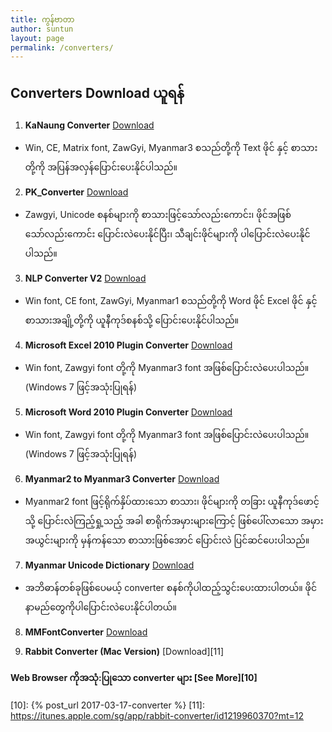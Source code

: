 ```yaml
---
title: ကွန်ဗာတာ
author: suntun
layout: page
permalink: /converters/
---
```

## Converters Download ယူရန်

1. **KaNaung Converter** [Download][1]
  - Win, CE, Matrix font, ZawGyi, Myanmar3 စသည်တို့ကို Text ဖိုင် နှင့် စာသားတို့ကို အပြန်အလှန်ပြောင်းပေးနိုင်ပါသည်။
2. **PK_Converter** [Download][2]
  - Zawgyi, Unicode စနစ်များကို စာသားဖြင့်သော်လည်းကောင်း၊ ဖိုင်အဖြစ်သော်လည်းကောင်း ပြောင်းလဲပေးနိုင်ပြီး၊ သီချင်းဖိုင်များကို ပါပြောင်းလဲပေးနိုင်ပါသည်။
3. **NLP Converter V2** [Download][3]
  - Win font, CE font, ZawGyi, Myanmar1 စသည်တို့ကို Word ဖိုင် Excel ဖိုင် နှင့် စာသားအချို့တို့ကို ယူနီကုဒ်စနစ်သို့ ပြောင်းပေးနိုင်ပါသည်။
4. **Microsoft Excel 2010 Plugin Converter** [Download][4]
  - Win font, Zawgyi font တို့ကို Myanmar3 font အဖြစ်ပြောင်းလဲပေးပါသည်။ (Windows 7 ဖြင့်အသုံးပြုရန်)
5. **Microsoft Word 2010 Plugin Converter** [Download][5]
  - Win font, Zawgyi font တို့ကို Myanmar3 font အဖြစ်ပြောင်းလဲပေးပါသည်။ (Windows 7 ဖြင့်အသုံးပြုရန်)
6. **Myanmar2 to Myanmar3 Converter** [Download][6]
  - Myanmar2 font ဖြင့်ရိုက်နှိပ်ထားသော စာသား၊ ဖိုင်များကို တခြား ယူနီကုဒ်ဖောင့်သို့ ပြောင်းလဲကြည့်ရှု့သည့် အခါ စာရိုက်အမှားများကြောင့် ဖြစ်ပေါ်လာသော အမှားအယွင်းများကို မှန်ကန်သော စာသားဖြစ်အောင် ပြောင်းလဲ ပြင်ဆင်ပေးပါသည်။
7. **Myanmar Unicode Dictionary** [Download][7]
  - အဘိဓာန်တစ်ခုဖြစ်ပေမယ့် converter စနစ်ကိုပါထည့်သွင်းပေးထားပါတယ်။ ဖိုင်နာမည်တွေကိုပါပြောင်းလဲပေးနိုင်ပါတယ်။
8. **MMFontConverter** [Download][8]
<!-- 9. **MUAFontConverter** [Download][9] -->
9. **Rabbit Converter (Mac Version)**  [Download][11]

#### **Web Browser ကိုအသုံ:ပြုသော converter များ** [See More][10]

[1]: https://storage.googleapis.com/google-code-archive-downloads/v2/code.google.com/kanaung/KaNaungConverter_Window_Build200508.zip
[2]: http://www.mediafire.com/file/lyj3ae3g4mm7uuw/PK_Converter+%28no+Java%29.zip
[3]: /downloads/converters/UnicodeConverterSetup.msi
[4]: /downloads/converters/Excel_2010_Plugin_Converter.zip
[5]: /downloads/converters/Word_2010_Plugin_Converter.zip
[6]: /downloads/converters/Myanmar2CorrectionSetup.msi
[7]: http://www.mediafire.com/file/v8r3d0dfu95pkbz/Myanmar_Unicode_Dictionary.exe/file
[8]: http://www.mediafire.com/file/sf3y1uz9n2lhn7q/MMFontConverter.exe/file
[9]: /downloads/converters/MUAFC.exe
[10]: {% post_url 2017-03-17-converter %}
[11]: https://itunes.apple.com/sg/app/rabbit-converter/id1219960370?mt=12

<style>
.post-title{
  display: none;
}
.page-content {
    padding: 0;
}
</style>